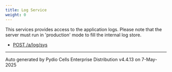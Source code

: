 ```yaml
---
title: Log Service
weight: 0
---
```








This services provides access to the application logs. Please note that the server must run in 'production' mode to fill the internal log store.

* [POST /a/log/sys](../post-a-log-sys/)

---
Auto generated by Pydio Cells Enterprise Distribution v4.4.13 on 7-May-2025
